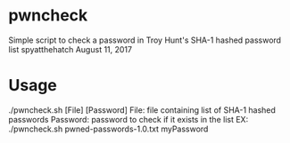# pwncheck
Simple script to check a password in Troy Hunt's SHA-1 hashed password list
spyatthehatch
August 11, 2017

# Usage
./pwncheck.sh [File] [Password]
File: file containing list of SHA-1 hashed passwords
Password: password to check if it exists in the list
EX: ./pwncheck.sh pwned-passwords-1.0.txt myPassword


